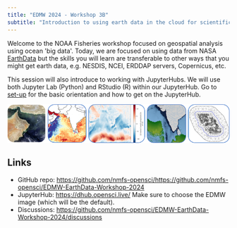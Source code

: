 ```yaml
---
title: "EDMW 2024 - Workshop 3B"
subtitle: "Introduction to using earth data in the cloud for scientific workflows"
---
```


Welcome to the NOAA Fisheries workshop focused on geospatial analysis using ocean 'big data'. Today, we are focused on using data from NASA [EarthData](https://www.earthdata.nasa.gov/) but the skills you will learn are transferable to other ways that you might get earth data, e.g. NESDIS, NCEI, ERDDAP servers, Copernicus, etc.

This session will also introduce to working with JupyterHubs. We will use both Jupyter Lab (Python) and RStudio (R) within our JupyterHub. Go to [set-up](setup.html) for the basic orientation and how to get on the JupyterHub.

![](images/banner-small.png)

## Links

* GitHub repo: <https://github.com/nmfs-opensci/https://github.com/nmfs-opensci/EDMW-EarthData-Workshop-2024>
* JupyterHub: <https://dhub.opensci.live/> Make sure to choose the EDMW image (which will be the default).
* Discussions: <https://github.com/nmfs-opensci/EDMW-EarthData-Workshop-2024/discussions>
